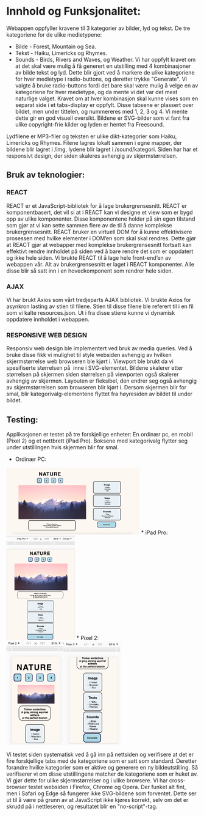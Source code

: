 
# Innhold og Funksjonalitet:

Webappen oppfyller kravene til 3 kategorier av bilder, lyd og tekst. De tre kategoriene for de ulike
medietypene:
* Bilde - Forest, Mountain og Sea.
* Tekst - Haiku, Limericks og Rhymes.
* Sounds - Birds, Rivers and Waves, og Weather.
Vi har oppfylt kravet om at det skal være mulig å få generert en utstilling med 4 kombinasjoner av bilde tekst og lyd. Dette blir gjort ved å markere de ulike kategoriene for hver medietype i radio-buttons, og deretter trykke "Generate". Vi valgte å bruke radio-buttons fordi det bare skal være mulig å velge en av kategoriene for hver medietype, og da mente vi det var det mest naturlige valget. Kravet om at hver kombinasjon skal kunne vises som en separat side i et tabs-display er oppfylt. Disse tabsene er plassert over bildet, men under tittelen, og nummereres med 1, 2, 3 og 4. Vi mente dette gir en god visuell oversikt.
Bildene er SVG-bilder som vi fant fra ulike copyright-frie kilder og lyden er hentet fra Freesound.

Lydfilene er MP3-filer og teksten er ulike dikt-kategorier som Haiku, Limericks og Rhymes.
Filene lagres lokalt sammen i egne mapper, der bildene blir lagret i /img, lydene blir lagret i /sound/kategori. 
Siden har har et responsivt design, der siden skaleres avhengig av skjermstørrelsen.

## Bruk av teknologier:
### REACT
REACT er et JavaScript-bibliotek for å lage brukergrensesnitt. REACT er komponentbasert, det vil si at i REACT kan vi designe et view som er bygd opp av ulike komponenter. Disse komponentene holder på sin egen tilstand som gjør at vi kan sette sammen flere av de til å danne komplekse brukergrensesnitt. REACT bruker en virtuell DOM for å kunne effektivisere prosessen med hvilke elementer i DOM’en som skal skal rendres. Dette gjør at REACT gjør at webapper med komplekse brukergrensesnitt fortsatt kan effektivt rendre innholdet på siden ved å bare rendre det som er oppdatert og ikke hele siden. Vi brukte REACT til å lage hele front-end’en av webappen vår. Alt av brukergrensesnitt er laget i REACT komponenter. Alle disse blir så satt inn i en hovedkomponent som rendrer hele siden.
### AJAX
Vi har brukt Axios som vårt tredjeparts AJAX bibliotek. Vi brukte Axios for asynkron lasting av stien til filene. Stien til disse filene ble referert til i en fil som vi kalte resources.json. Ut i fra disse stiene kunne vi dynamisk oppdatere innholdet i webappen. 
### RESPONSIVE WEB DESIGN
Responsiv web design ble implementert ved bruk av media queries. Ved å bruke disse fikk vi mulighet til style websiden avhengig av hvilken skjermstørrelse web browseren ble kjørt i.
Viewport ble brukt da vi spesifiserte størrelsen på <Image> inne i SVG-elementet. Bildene skalerer etter størrelsen på skjermen siden størrelsen på viewporten også skalerer avhengig av skjermen.
Layouten er fleksibel, den endrer seg også avhengig av skjermstørrelsen som browseren blir kjørt i. Dersom skjermen blir for smal, blir kategorivalg-elementene flyttet fra høyresiden av bildet til under bildet.

## Testing:
Applikasjonen er testet på tre forskjellige enheter: En ordinær pc, en mobil (Pixel 2) og et nettbrett (iPad Pro). Boksene med kategorivalg flytter seg under utstillingen hvis skjermen blir for smal.
* Ordinær PC:
<img src="documentation_img/pc.png" width="350">
* iPad Pro:
<br/>
<img src="documentation_img/ipad_pro.png" width="180">
* Pixel 2: <br/>
<img src="documentation_img/Pixel2_1.png" width="150"><img src="documentation_img/Pixel2_2.png" width="150">

Vi testet siden systematisk ved å gå inn på nettsiden og verifisere at det er fire forskjellige tabs med de kategoriene som er satt som standard. Deretter forandre hvilke kategorier som er aktive og generere en ny bildeutstilling. Så verifiserer vi om disse utstillingene matcher de kategoriene som er huket av. Vi gjør dette for ulike skjermstørrelser og i ulike browsere. Vi har cross-browser testet websiden i Firefox, Chrome og Opera. Der funket alt fint, men i Safari og Edge så fungerer ikke SVG-bildene som forventet. Dette ser ut til å være på grunn av at JavaScript ikke kjøres korrekt, selv om det er skrudd på i nettleseren, og resultatet blir en "no-script"-tag.

